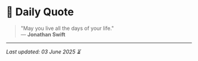 # 📜 Daily Quote

> "May you live all the days of your life."  
> — **Jonathan Swift**

---

_Last updated: 03 June 2025 ⏳_
